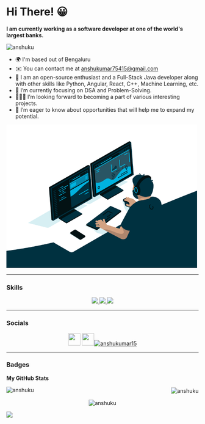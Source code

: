 # Hi There! 😀

<b>I am currently working as a software developer at one of the world's largest banks.</b>

<p align="left"> <img src="https://komarev.com/ghpvc/?username=anshuku&label=Profile%20views&color=0e75b6&style=flat" alt="anshuku" /> </p>

<ul>
<li>🌍  I'm based out of Bengaluru</li>
<li>✉️  You can contact me at <a href="anshukumar75415@gmail.com">anshukumar75415@gmail.com</a></li>
<li>🧠 I am an open-source enthusiast and a Full-Stack Java developer along with other skills like Python, Angular, React, C++, Machine Learning, etc.</li>
<li>🌱 I’m currently focusing on DSA and Problem-Solving.</li>
<li>👨🏻‍💻 I’m looking forward to becoming a part of various interesting projects.</li>
<li>🤝 I’m eager to know about opportunities that will help me to expand my potential.</li>
</ul>

<img src="programmer.gif" alt="Programmer" width = "500">

<hr/>

### Skills
<p align="center">

  <a href="https://skillicons.dev">
    <img src="https://skillicons.dev/icons?i=git,github,java,python,c,cpp" />
    <img src="https://skillicons.dev/icons?i=html,css,js,jquery,nodejs,angular" />
    <img src="https://skillicons.dev/icons?i=bootstrap,vscode,idea,postman" />
  </a>
         
</p>
<hr/>

### Socials

<p align="center"> <a href="https://www.github.com/anshuku" target="_blank" rel="noreferrer"><img src="https://raw.githubusercontent.com/danielcranney/readme-generator/main/public/icons/socials/github.svg" width="32" height="32" /></a> <a href="https://www.linkedin.com/in/anshu-kumar-692b98138/" target="_blank" rel="noreferrer"><img src="https://raw.githubusercontent.com/danielcranney/readme-generator/main/public/icons/socials/linkedin.svg" width="32" height="32" /></a><a href="https://www.leetcode.com/anshukumar15" target="blank" rel="noreferrer" background-color = "black"><img src="https://raw.githubusercontent.com/rahuldkjain/github-profile-readme-generator/master/src/images/icons/Social/leet-code.svg" alt="anshukumar15" height="32" width="32" /></a></p>
<hr/>

### Badges

<b>My GitHub Stats</b>
<p><img align="left" src="https://github-readme-stats.vercel.app/api/top-langs?username=anshuku&show_icons=true&locale=en&layout=compact" alt="anshuku" /></p>
<p align="right">&nbsp;<img align="center" src="https://github-readme-stats.vercel.app/api?username=anshuku&show_icons=true&locale=en" alt="anshuku" /></p>
<p align="center"><img align="center" src="https://github-readme-streak-stats.herokuapp.com/?user=anshuku&" alt="anshuku" /></p>

<a href="https://www.github.com/anshuku" target="_blank" rel="noreferrer"><img
src="https://img.shields.io/github/followers/anshuku?logo=github&style=for-the-badge&color=0891b2&labelColor=1c1917" /></a>
